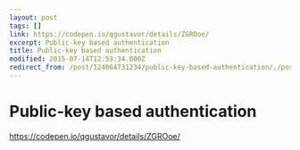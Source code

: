 ```yaml
---
layout: post
tags: []
link: https://codepen.io/qgustavor/details/ZGROoe/
excerpt: Public-key based authentication
title: Public-key based authentication
modified: 2015-07-14T12:53:34.000Z
redirect_from: /post/124064731234/public-key-based-authentication/,/post/124064731234/
---
```


Public-key based authentication
===============================

<https://codepen.io/qgustavor/details/ZGROoe/>

